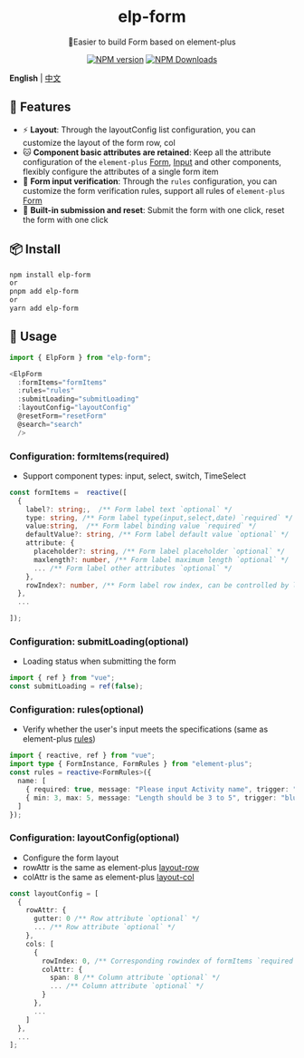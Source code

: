 <h1 align="center">elp-form</h1>
<p align="center">🚀Easier to build Form based on element-plus</p>

<p align="center">
<a href="https://www.npmjs.com/package/elp-form" target="__blank"><img src="https://img.shields.io/npm/v/elp-form?color=a1b858&label=" alt="NPM version"></a>
<a href="https://www.npmjs.com/package/elp-form" target="__blank"><img alt="NPM Downloads" src="https://img.shields.io/npm/dm/elp-form?color=50a36f&label="></a>
</p>

**English** | [中文](./README.zh-CN.md)

<!-- - [预览地址](https://#) -->

## 🚀 Features

- ⚡ **Layout**: Through the layoutConfig list configuration, you can customize the layout of the form row, col
- 🐱 **Component basic attributes are retained**: Keep all the attribute configuration of the `element-plus` [Form](https://element-plus.org/zh-CN/component/table.html), [Input](https://element-plus.org/zh-CN/component/input.html) and other components, flexibly configure the attributes of a single form item
- 🎈 **Form input verification**: Through the `rules` configuration, you can customize the form verification rules, support all rules of `element-plus` [Form](https://element-plus.org/zh-CN/component/form.html#rules)
- 🥏 **Built-in submission and reset**: Submit the form with one click, reset the form with one click

## 📦 Install

```bash
npm install elp-form
or
pnpm add elp-form
or
yarn add elp-form
```

## 🦄 Usage

```ts
import { ElpForm } from "elp-form";

<ElpForm
  :formItems="formItems"
  :rules="rules"
  :submitLoading="submitLoading"
  :layoutConfig="layoutConfig"
  @resetForm="resetForm"
  @search="search"
  />
```

### Configuration: formItems(required)

- Support component types: input, select, switch, TimeSelect

```ts
const formItems =  reactive([
  {
    label?: string;,  /** Form label text `optional` */
    type: string, /** Form label type(input,select,date) `required` */
    value:string,  /** Form label binding value `required` */
    defaultValue?: string, /** Form label default value `optional` */
    attribute: {
      placeholder?: string, /** Form label placeholder `optional` */
      maxlength?: number, /** Form label maximum length `optional` */
      ... /** Form label other attributes `optional` */
    },
    rowIndex?: number, /** Form label row index, can be controlled by layoutConfig `optional` */
  },
  ...

]);
```

### Configuration: submitLoading(optional)

- Loading status when submitting the form

```ts
import { ref } from "vue";
const submitLoading = ref(false);
```

### Configuration: rules(optional)

- Verify whether the user's input meets the specifications (same as element-plus [rules](https://element-plus.org/zh-CN/component/form.html#rules))

```ts
import { reactive, ref } from "vue";
import type { FormInstance, FormRules } from "element-plus";
const rules = reactive<FormRules>({
  name: [
    { required: true, message: "Please input Activity name", trigger: "blur" },
    { min: 3, max: 5, message: "Length should be 3 to 5", trigger: "blur" }
  ]
});
```

### Configuration: layoutConfig(optional)

- Configure the form layout
- rowAttr is the same as element-plus [layout-row](https://element-plus.org/zh-CN/component/layout.html#row-%E5%B1%9E%E6%80%A7)
- colAttr is the same as element-plus [layout-col](https://element-plus.org/zh-CN/component/layout.html#col-%E5%B1%9E%E6%80%A7)

```ts
const layoutConfig = [
  {
    rowAttr: {
      gutter: 0 /** Row attribute `optional` */
      ... /** Row attribute `optional` */
    },
    cols: [
      {
        rowIndex: 0, /** Corresponding rowindex of formItems `required` */
        colAttr: {
          span: 8 /** Column attribute `optional` */
          ... /** Column attribute `optional` */
        }
      },
      ...
    ]
  },
  ...
];
```

```

```
